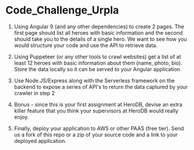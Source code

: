 # Code_Challenge_Urpla

1. Using Angular 9 (and any other dependencies) to create 2 pages. The first page should list all heroes with basic information and the second should take you to the details of a single hero. We want to see how you would structure your code and use the API to retrieve data. 

2. Using Puppeteer (or any other tools to crawl websites) get a list of at least 12 heroes with basic information about them (name, photo, bio). Store the data locally so it can be served to your Angular application

3. Use Node.JS/Express along with the Serverless framework on the backend to expose a series of API's to return the data captured by your crawler in step 2

4. Bonus - since this is your first assignment at HeroDB, devise an extra killer feature that you think your supervisors at HeroDB would really enjoy.

5. Finally, deploy your application to AWS or other PAAS (free tier). Send us a fork of this repo or a zip of your source code and a link to your deployed application.

